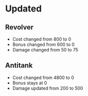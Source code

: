 # Updated

## Revolver

- Cost changed from 800 to 0
- Bonus changed from 600 to 0
- Damage changed from 50 to 75

## Antitank

- Cost changed from 4800 to 0
- Bonus stays at 0
- Damage updated from 200 to 500
